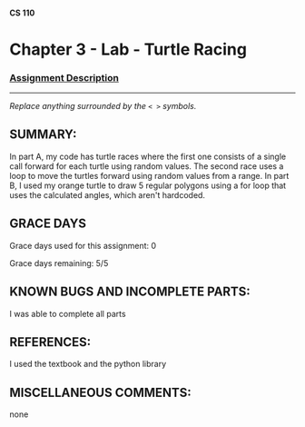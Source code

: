 #### CS 110
# Chapter 3 - Lab - Turtle Racing

### [Assignment Description](https://docs.google.com/document/d/1MWJnOpOaQL3yQb1-FVcj7SZLzLQRGZrbhnpyOL0v6mE/edit?usp=sharing)

***

_Replace anything surrounded by the `< >` symbols._

## SUMMARY:
In part A, my code has turtle races where the first one consists of a single call forward for each turtle using random values. The second race uses a loop to move the turtles forward using random values from a range. In part B, I used my orange turtle to draw 5 regular polygons using a for loop that uses the calculated angles, which aren't hardcoded. 

## GRACE DAYS
Grace days used for this assignment: 0

Grace days remaining: 5/5

## KNOWN BUGS AND INCOMPLETE PARTS:
I was able to complete all parts 

## REFERENCES:
I used the textbook and the python library

## MISCELLANEOUS COMMENTS:
none
